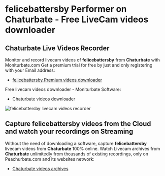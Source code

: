 # felicebattersby Performer on Chaturbate - Free LiveCam videos downloader

## Chaturbate Live Videos Recorder

Monitor and record livecam videos of **felicebattersby** from **Chaturbate** with Moniturbate.com
Get a premium trial for free by just and only registering with your Email address:
* [felicebattersby Premium videos downloader](https://moniturbate.com/request-demo-licence-key.html)

Free livecam videos downloader - Moniturbate Software:
* [Chaturbate videos downloader](https://moniturbate.com/moniturbate-download-software.html)

![felicebattersby livecam videos recorder](https://peachurnet.com/templates/moniturbate-software.png)


## Capture felicebattersby videos from the Cloud and watch your recordings on Streaming

Without the need of downloading a software, capture **felicebattersby** livecam videos from **Chaturbate** 100% online.
Watch Livecam archives from **Chaturbate** unlimitedly from thousands of existing recordings, only on Peachurbate.com and its websites network:
* [Chaturbate videos archives](https://peachurnet.com/)